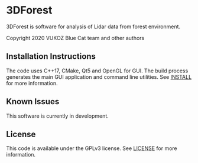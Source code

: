 # 3DForest
3DForest is software for analysis of Lidar data from forest environment.

Copyright 2020 VUKOZ
Blue Cat team and other authors

## Installation Instructions
The code uses C++17, CMake, Qt5 and OpenGL for GUI.
The build process generates the main GUI application and command line utilities.
See [INSTALL](INSTALL) for more information.

## Known Issues
This software is currently in development.

## License
This code is available under the GPLv3 license.
See [LICENSE](LICENSE) for more information.
